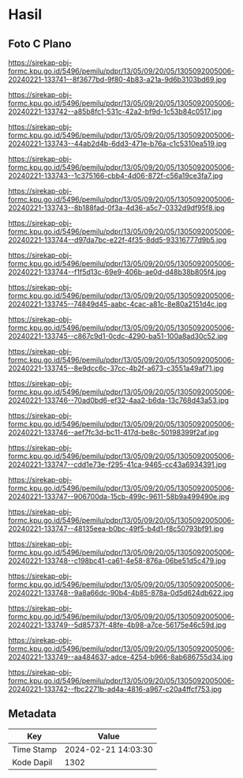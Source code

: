# Hasil

## Foto C Plano

https://sirekap-obj-formc.kpu.go.id/5496/pemilu/pdpr/13/05/09/20/05/1305092005006-20240221-133741--8f3677bd-9f80-4b83-a21a-9d6b3103bd69.jpg

https://sirekap-obj-formc.kpu.go.id/5496/pemilu/pdpr/13/05/09/20/05/1305092005006-20240221-133742--a85b8fc1-531c-42a2-bf9d-1c53b84c0517.jpg

https://sirekap-obj-formc.kpu.go.id/5496/pemilu/pdpr/13/05/09/20/05/1305092005006-20240221-133743--44ab2d4b-6dd3-471e-b76a-c1c5310ea519.jpg

https://sirekap-obj-formc.kpu.go.id/5496/pemilu/pdpr/13/05/09/20/05/1305092005006-20240221-133743--1c375166-cbb4-4d06-872f-c56a19ce3fa7.jpg

https://sirekap-obj-formc.kpu.go.id/5496/pemilu/pdpr/13/05/09/20/05/1305092005006-20240221-133743--8b188fad-0f3a-4d36-a5c7-0332d9df95f8.jpg

https://sirekap-obj-formc.kpu.go.id/5496/pemilu/pdpr/13/05/09/20/05/1305092005006-20240221-133744--d97da7bc-e22f-4f35-8dd5-93316777d9b5.jpg

https://sirekap-obj-formc.kpu.go.id/5496/pemilu/pdpr/13/05/09/20/05/1305092005006-20240221-133744--f1f5d13c-69e9-406b-ae0d-d48b38b805f4.jpg

https://sirekap-obj-formc.kpu.go.id/5496/pemilu/pdpr/13/05/09/20/05/1305092005006-20240221-133745--74849d45-aabc-4cac-a81c-8e80a2151d4c.jpg

https://sirekap-obj-formc.kpu.go.id/5496/pemilu/pdpr/13/05/09/20/05/1305092005006-20240221-133745--c867c9d1-0cdc-4290-ba51-100a8ad30c52.jpg

https://sirekap-obj-formc.kpu.go.id/5496/pemilu/pdpr/13/05/09/20/05/1305092005006-20240221-133745--8e9dcc6c-37cc-4b2f-a673-c3551a49af71.jpg

https://sirekap-obj-formc.kpu.go.id/5496/pemilu/pdpr/13/05/09/20/05/1305092005006-20240221-133746--70ad0bd6-ef32-4aa2-b6da-13c768d43a53.jpg

https://sirekap-obj-formc.kpu.go.id/5496/pemilu/pdpr/13/05/09/20/05/1305092005006-20240221-133746--aef7fc3d-bc11-417d-be8c-50198399f2af.jpg

https://sirekap-obj-formc.kpu.go.id/5496/pemilu/pdpr/13/05/09/20/05/1305092005006-20240221-133747--cdd1e73e-f295-41ca-9465-cc43a6934391.jpg

https://sirekap-obj-formc.kpu.go.id/5496/pemilu/pdpr/13/05/09/20/05/1305092005006-20240221-133747--906700da-15cb-499c-9611-58b9a499490e.jpg

https://sirekap-obj-formc.kpu.go.id/5496/pemilu/pdpr/13/05/09/20/05/1305092005006-20240221-133747--48135eea-b0bc-49f5-b4d1-f8c50793bf91.jpg

https://sirekap-obj-formc.kpu.go.id/5496/pemilu/pdpr/13/05/09/20/05/1305092005006-20240221-133748--c198bc41-ca61-4e58-876a-06be51d5c479.jpg

https://sirekap-obj-formc.kpu.go.id/5496/pemilu/pdpr/13/05/09/20/05/1305092005006-20240221-133748--9a8a66dc-90b4-4b85-878a-0d5d624db622.jpg

https://sirekap-obj-formc.kpu.go.id/5496/pemilu/pdpr/13/05/09/20/05/1305092005006-20240221-133749--5d85737f-48fe-4b98-a7ce-56175e46c59d.jpg

https://sirekap-obj-formc.kpu.go.id/5496/pemilu/pdpr/13/05/09/20/05/1305092005006-20240221-133749--aa484637-adce-4254-b966-8ab686755d34.jpg

https://sirekap-obj-formc.kpu.go.id/5496/pemilu/pdpr/13/05/09/20/05/1305092005006-20240221-133742--fbc2271b-ad4a-4816-a967-c20a4ffcf753.jpg


## Metadata

| Key        | Value               |
| ---------- | ------------------- |
| Time Stamp | 2024-02-21 14:03:30 |
| Kode Dapil | 1302                |




